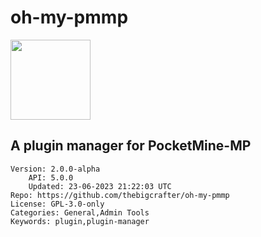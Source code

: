 # oh-my-pmmp
<img src="https://raw.githubusercontent.com/thebigcrafter/oh-my-pmmp/be234814c3447669ebe52f6415530ef14250816f/assets/icon.png" width="128" height="128" />

## A plugin manager for PocketMine-MP
```properties
Version: 2.0.0-alpha
    API: 5.0.0
    Updated: 23-06-2023 21:22:03 UTC
Repo: https://github.com/thebigcrafter/oh-my-pmmp
License: GPL-3.0-only
Categories: General,Admin Tools
Keywords: plugin,plugin-manager
```